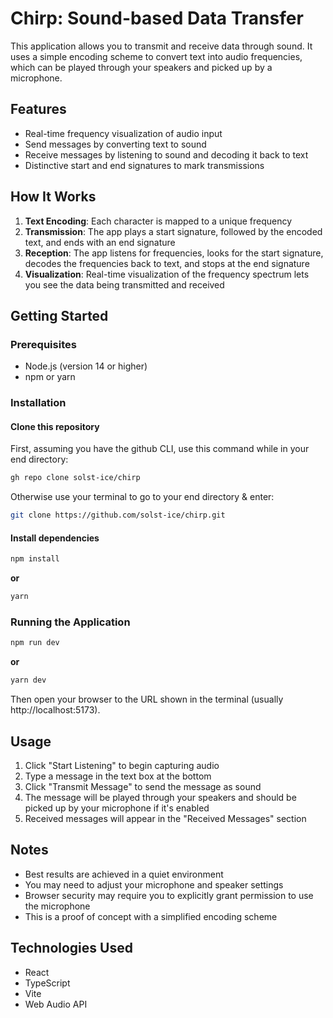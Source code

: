 # Chirp: Sound-based Data Transfer

This application allows you to transmit and receive data through sound. It uses a simple encoding scheme to convert text into audio frequencies, which can be played through your speakers and picked up by a microphone.

## Features

- Real-time frequency visualization of audio input
- Send messages by converting text to sound
- Receive messages by listening to sound and decoding it back to text
- Distinctive start and end signatures to mark transmissions

## How It Works

1. **Text Encoding**: Each character is mapped to a unique frequency
2. **Transmission**: The app plays a start signature, followed by the encoded text, and ends with an end signature
3. **Reception**: The app listens for frequencies, looks for the start signature, decodes the frequencies back to text, and stops at the end signature
4. **Visualization**: Real-time visualization of the frequency spectrum lets you see the data being transmitted and received

## Getting Started

### Prerequisites

- Node.js (version 14 or higher)
- npm or yarn


### Installation

#### Clone this repository  

First, assuming you have the github CLI, use this command while in your end directory:

   ```bash
   gh repo clone solst-ice/chirp
   ```

Otherwise use your terminal to go to your end directory & enter:

   ```bash
   git clone https://github.com/solst-ice/chirp.git
   ```

#### Install dependencies

   ```bash
   npm install
   ```

   **or**

   ```bash
   yarn
   ```

### Running the Application

```bash
npm run dev
```
**or**
```bash
yarn dev
```

Then open your browser to the URL shown in the terminal (usually http://localhost:5173).

## Usage

1. Click "Start Listening" to begin capturing audio
2. Type a message in the text box at the bottom
3. Click "Transmit Message" to send the message as sound
4. The message will be played through your speakers and should be picked up by your microphone if it's enabled
5. Received messages will appear in the "Received Messages" section

## Notes

- Best results are achieved in a quiet environment
- You may need to adjust your microphone and speaker settings
- Browser security may require you to explicitly grant permission to use the microphone
- This is a proof of concept with a simplified encoding scheme

## Technologies Used

- React
- TypeScript
- Vite
- Web Audio API
